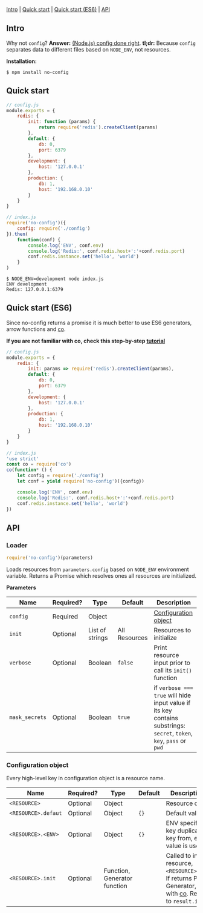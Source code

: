 [Intro](#intro) | [Quick start](#quick-start) | [Quick start (ES6)](#quick-start-es6) | [API](#api)
## Intro

Why not `config`? **Answer:** [(Node.js) config done right](https://medium.com/@fedorHK/no-config-b3f1171eecd5).
**tl;dr:** Because `config` separates data to different files based on `NODE_ENV`, not resources.

**Installation:**
```
$ npm install no-config
```
## Quick start
```js
// config.js
module.exports = {
	redis: {
		init: function (params) {
			return require('redis').createClient(params)
		},
		default: {
			db: 0,
			port: 6379
		},
		development: {
			host: '127.0.0.1'
		},
		production: {
			db: 1,
			host: '192.168.0.10'
		}
	}
}
```

```js
// index.js
require('no-config')({
	config: require('./config')
}).then(
	function(conf) {
		console.log('ENV', conf.env)
		console.log('Redis:', conf.redis.host+':'+conf.redis.port)
		conf.redis.instance.set('hello', 'world')
	}
)
```
```
$ NODE_ENV=development node index.js
ENV development
Redis: 127.0.0.1:6379
```
## Quick start (ES6)
Since no-config returns a promise it is much better to use ES6 generators, arrow functions and [co](https://github.com/tj/co).

**If you are not familiar with co, check this step-by-step [tutorial](https://github.com/fedor/co_demo)**

```js
// config.js
module.exports = {
	redis: {
		init: params => require('redis').createClient(params),
		default: {
			db: 0,
			port: 6379
		},
		development: {
			host: '127.0.0.1'
		},
		production: {
			db: 1,
			host: '192.168.0.10'
		}
	}
}
```

```js
// index.js
'use strict'
const co = require('co')
co(function* () {
	let config = require('./config')
	let conf = yield require('no-config')({config})

	console.log('ENV', conf.env)
	console.log('Redis:', conf.redis.host+':'+conf.redis.port)
	conf.redis.instance.set('hello', 'world')
})
```
## API

### Loader
```js
require('no-config')(parameters)
```
Loads resources from `parameters.config` based on `NODE_ENV` environment variable. Returns a Promise which resolves ones all resources are initialized.

**Parameters**

| Name           | Required? | Type            | Default       | Description                                              |
| -------------- | --------- | --------------- | ------------- | -------------------------------------------------------- |
| `config`       | Required  | Object          |               | [Configuration object](#configuration-object)             |
| `init`         | Optional  | List of strings | All Resources | Resources to initialize                                  |
| `verbose`      | Optional  | Boolean         | `false`       | Print resource input prior to call its `init()` function |
| `mask_secrets` | Optional  | Boolean         | `true`        | if `verbose === true` will hide input value if its key contains substrings: `secret`, `token`, `key`, `pass` or `pwd` |

### Configuration object
Every high-level key in configuration object is a resource name.

| Name                | Required? | Type       | Default            | Description. Handling                               |
| ------------------- | --------- | -----------| ------------------ | --------------------------------------------------- |
| `<RESOURCE>`        | Optional  | Object     |                    | Resource configuration                              |
| `<RESOURCE>.defaut` | Optional  | Object     | `{}`               | Default values                                      |
| `<RESOURCE>.<ENV>`  | Optional  | Object     | `{}`               | ENV specific values. If a key duplicates `default` key from, env-specific value is used |
| `<RESOURCE>.init`   | Optional  | Function, Generator function  | | Called to initalize resource, `<RESOURCE>.init(result)`. If returns Promise or Generator, it got resolved with [co](https://github.com/tj/co). Result is saved to `result.instance`. |
